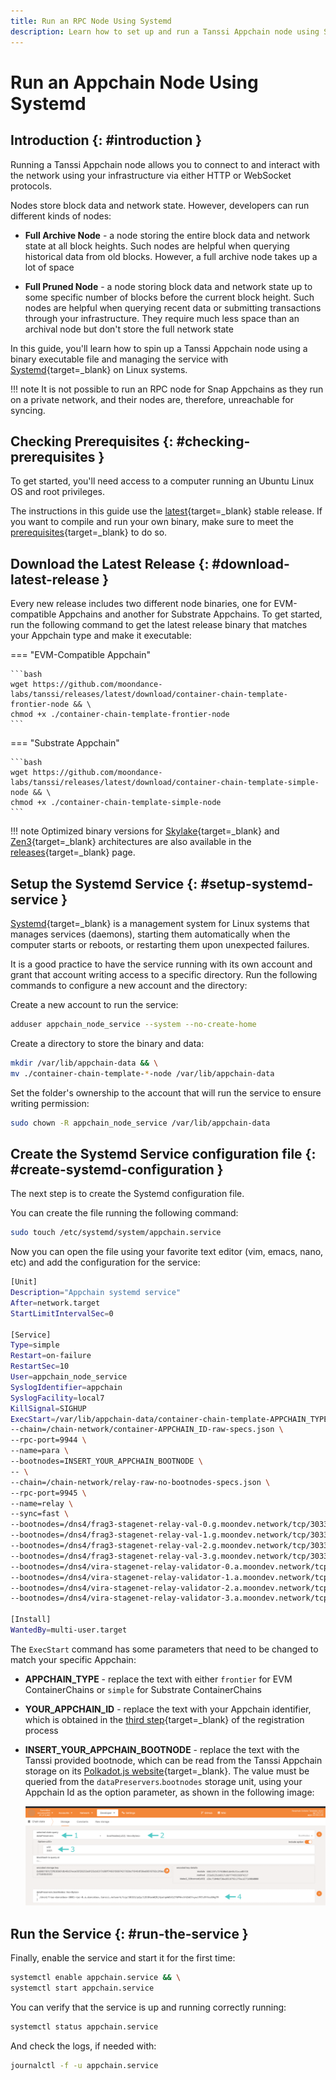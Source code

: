 ```yaml
---
title: Run an RPC Node Using Systemd
description: Learn how to set up and run a Tanssi Appchain node using Systemd, which allows you to have your own RPC endpoint to interact with your Appchain.
---
```


# Run an Appchain Node Using Systemd

## Introduction {: #introduction }

Running a Tanssi Appchain node allows you to connect to and interact with the network using your infrastructure via either HTTP or WebSocket protocols. 

Nodes store block data and network state. However, developers can run different kinds of nodes:
 
 - **Full Archive Node** - a node storing the entire block data and network state at all block heights. Such nodes are helpful when querying historical data from old blocks. However, a full archive node takes up a lot of space
 
  - **Full Pruned Node** - a node storing block data and network state up to some specific number of blocks before the current block height. Such nodes are helpful when querying recent data or submitting transactions through your infrastructure. They require much less space than an archival node but don't store the full network state

In this guide, you'll learn how to spin up a Tanssi Appchain node using a binary executable file and managing the service with [Systemd](https://systemd.io/){target=\_blank} on Linux systems.

!!! note
    It is not possible to run an RPC node for Snap Appchains as they run on a private network, and their nodes are, therefore, unreachable for syncing.

## Checking Prerequisites {: #checking-prerequisites }

To get started, you'll need access to a computer running an Ubuntu Linux OS and root privileges.

The instructions in this guide use the [latest](https://github.com/moondance-labs/tanssi/releases/latest){target=\_blank} stable release. If you want to compile and run your own binary, make sure to meet the [prerequisites](/builders/build/customize/prerequisites/#building-tanssi-template){target=\_blank} to do so.

## Download the Latest Release {: #download-latest-release }

Every new release includes two different node binaries, one for EVM-compatible Appchains and another for Substrate Appchains. To get started, run the following command to get the latest release binary that matches your Appchain type and make it executable:

=== "EVM-Compatible Appchain"

    ```bash
    wget https://github.com/moondance-labs/tanssi/releases/latest/download/container-chain-template-frontier-node && \
    chmod +x ./container-chain-template-frontier-node
    ```

=== "Substrate Appchain"

    ```bash
    wget https://github.com/moondance-labs/tanssi/releases/latest/download/container-chain-template-simple-node && \
    chmod +x ./container-chain-template-simple-node
    ```

!!! note
    Optimized binary versions for [Skylake](https://www.intel.com/content/www/us/en/products/platforms/details/skylake-u-y.html){target=\_blank} and [Zen3](https://www.amd.com/en/technologies/zen-core){target=\_blank} architectures are also available in the [releases](https://github.com/moondance-labs/tanssi/releases/latest){target=\_blank} page.

## Setup the Systemd Service {: #setup-systemd-service }

[Systemd](https://systemd.io/){target=\_blank} is a management system for Linux systems that manages services (daemons), starting them automatically when the computer starts or reboots, or restarting them upon unexpected failures.

It is a good practice to have the service running with its own account and grant that account writing access to a specific directory. Run the following commands to configure a new account and the directory:

Create a new account to run the service:

```bash
adduser appchain_node_service --system --no-create-home
```

Create a directory to store the binary and data:

```bash
mkdir /var/lib/appchain-data && \
mv ./container-chain-template-*-node /var/lib/appchain-data
```

Set the folder's ownership to the account that will run the service to ensure writing permission:

```bash
sudo chown -R appchain_node_service /var/lib/appchain-data
```

## Create the Systemd Service configuration file {: #create-systemd-configuration }

The next step is to create the Systemd configuration file. 

You can create the file running the following command:

```bash
sudo touch /etc/systemd/system/appchain.service
```

Now you can open the file using your favorite text editor (vim, emacs, nano, etc) and add the configuration for the service:

```bash
[Unit]
Description="Appchain systemd service"
After=network.target
StartLimitIntervalSec=0

[Service]
Type=simple
Restart=on-failure
RestartSec=10
User=appchain_node_service
SyslogIdentifier=appchain
SyslogFacility=local7
KillSignal=SIGHUP
ExecStart=/var/lib/appchain-data/container-chain-template-APPCHAIN_TYPE-node \
--chain=/chain-network/container-APPCHAIN_ID-raw-specs.json \
--rpc-port=9944 \
--name=para \
--bootnodes=INSERT_YOUR_APPCHAIN_BOOTNODE \
-- \
--chain=/chain-network/relay-raw-no-bootnodes-specs.json \
--rpc-port=9945 \
--name=relay \
--sync=fast \
--bootnodes=/dns4/frag3-stagenet-relay-val-0.g.moondev.network/tcp/30334/p2p/12D3KooWKvtM52fPRSdAnKBsGmST7VHvpKYeoSYuaAv5JDuAvFCc \
--bootnodes=/dns4/frag3-stagenet-relay-val-1.g.moondev.network/tcp/30334/p2p/12D3KooWQYLjopFtjojRBfTKkLFq2Untq9yG7gBjmAE8xcHFKbyq \
--bootnodes=/dns4/frag3-stagenet-relay-val-2.g.moondev.network/tcp/30334/p2p/12D3KooWMAtGe8cnVrg3qGmiwNjNaeVrpWaCTj82PGWN7PBx2tth \
--bootnodes=/dns4/frag3-stagenet-relay-val-3.g.moondev.network/tcp/30334/p2p/12D3KooWLKAf36uqBBug5W5KJhsSnn9JHFCcw8ykMkhQvW7Eus3U \
--bootnodes=/dns4/vira-stagenet-relay-validator-0.a.moondev.network/tcp/30334/p2p/12D3KooWSVTKUkkD4KBBAQ1QjAALeZdM3R2Kc2w5eFtVxbYZEGKd \
--bootnodes=/dns4/vira-stagenet-relay-validator-1.a.moondev.network/tcp/30334/p2p/12D3KooWFJoVyvLNpTV97SFqs91HaeoVqfFgRNYtUYJoYVbBweW4 \
--bootnodes=/dns4/vira-stagenet-relay-validator-2.a.moondev.network/tcp/30334/p2p/12D3KooWP1FA3dq1iBmEBYdQKAe4JNuzvEcgcebxBYMLKpTNirCR \
--bootnodes=/dns4/vira-stagenet-relay-validator-3.a.moondev.network/tcp/30334/p2p/12D3KooWDaTC6H6W1F4NkbaqK3Ema3jzc2BbhE2tyD3YEf84yNLE 

[Install]
WantedBy=multi-user.target
```

The `ExecStart` command has some parameters that need to be changed to match your specific Appchain:

- **APPCHAIN_TYPE** - replace the text with either `frontier` for EVM ContainerChains or `simple` for Substrate ContainerChains
- **YOUR_APPCHAIN_ID** - replace the text with your Appchain identifier, which is obtained in the [third step](/builders/deploy/dapp/#reserve-appchain-id){target=\_blank} of the registration process
- **INSERT_YOUR_APPCHAIN_BOOTNODE** - replace the text with the Tanssi provided bootnode, which can be read from the Tanssi Appchain storage on its [Polkadot.js website](https://polkadot.js.org/apps/?rpc=wss%3A%2F%2Ffraa-dancebox-rpc.a.dancebox.tanssi.network#/chainstate){target=\_blank}. The value must be queried from the `dataPreservers`.`bootnodes` storage unit, using your Appchain Id as the option parameter, as shown in the following image:

    ![Getting the bootnode](/images/node-operators/rpc/rpc-1.webp)

## Run the Service {: #run-the-service }

Finally, enable the service and start it for the first time:

```bash
systemctl enable appchain.service && \
systemctl start appchain.service
```

You can verify that the service is up and running correctly running:

```bash
systemctl status appchain.service
```

And check the logs, if needed with:

```bash
journalctl -f -u appchain.service
```
